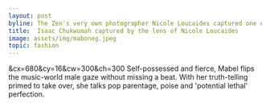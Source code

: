 ```yaml
---
layout: post
byline: The Zen's very own photographer Nicole Loucaides captured one of the last shots of Isaac Chukwumah.
title:  Isaac Chukwumah captured by the lens of Nicole Loucaides
image: assets/img/maboneg.jpeg
topic: fashion
---
```

&cx=680&cy=16&cw=300&ch=300
Self-possessed and fierce, Mabel flips the music-world male gaze without missing a beat. With her truth-telling primed to take over, she talks pop parentage, poise and 'potential lethal' perfection.

